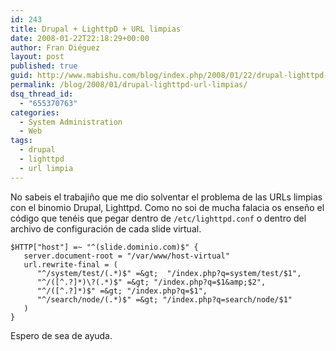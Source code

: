 ```yaml
---
id: 243
title: Drupal + LighttpD + URL limpias
date: 2008-01-22T22:18:29+00:00
author: Fran Diéguez
layout: post
published: true
guid: http://www.mabishu.com/blog/index.php/2008/01/22/drupal-lighttpd-url-limpias/
permalink: /blog/2008/01/drupal-lighttpd-url-limpias/
dsq_thread_id:
  - "655370763"
categories:
  - System Administration
  - Web
tags:
  - drupal
  - lighttpd
  - url limpia
---
```

No sabeis el trabajiño que me dio solventar el problema de las URLs limpias con el binomio Drupal, Lighttpd. Como no soi de mucha falacia os enseño el código que tenéis que pegar dentro de `/etc/lighttpd.conf` o dentro del archivo de configuración de cada slide virtual.

```
$HTTP["host"] =~ "^(slide.dominio.com)$" {
   server.document-root = "/var/www/host-virtual"
   url.rewrite-final = (
      "^/system/test/(.*)$" =&gt;  "/index.php?q=system/test/$1",
      "^/([^.?]*)\?(.*)$" =&gt; "/index.php?q=$1&amp;$2",
      "^/([^.?]*)$" =&gt; "/index.php?q=$1",
      "^/search/node/(.*)$" =&gt; "/index.php?q=search/node/$1"
   )
}
```

Espero de sea de ayuda.
